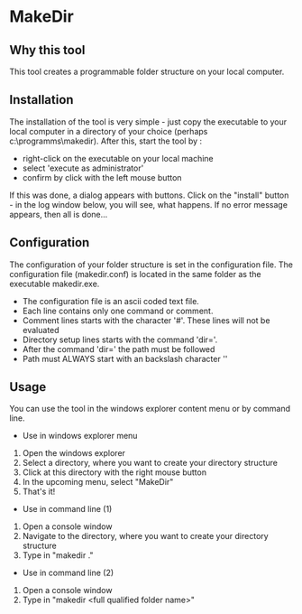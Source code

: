 # MakeDir

## Why this tool
This tool creates a programmable folder structure on your local computer.

## Installation
The installation of the tool is very simple - just copy the executable to your local computer
in a directory of your choice (perhaps c:\programms\makedir).
After this, start the tool by :
* right-click on the executable on your local machine
* select 'execute as administrator'
* confirm by click with the left mouse button

If this was done, a dialog appears with buttons.
Click on the "install" button - in the log window below, you will see, what happens.
If no error message appears, then all is done...

## Configuration
The configuration of your folder structure is set in the configuration file.
The configuration file (makedir.conf) is located in the same folder as the
executable makedir.exe.

* The configuration file is an ascii coded text file.
* Each line contains only one command or comment.
* Comment lines starts with the character '#'. These lines will not be evaluated
* Directory setup lines starts with the command 'dir='.
* After the command 'dir=' the path must be followed
* Path must ALWAYS start with an backslash character '\'

## Usage
You can use the tool in the windows explorer content menu or by command line.

* Use in windows explorer menu
 1. Open the windows explorer
 2. Select a directory, where you want to create your directory structure
 3. Click at this directory with the right mouse button
 4. In the upcoming menu, select "MakeDir"
 5. That's it!

* Use in command line (1)
 1. Open a console window
 2. Navigate to the directory, where you want to create your directory structure
 3. Type in "makedir ."
 
* Use in command line (2)
 1. Open a console window
 2. Type in "makedir &lt;full qualified folder name&gt;"
